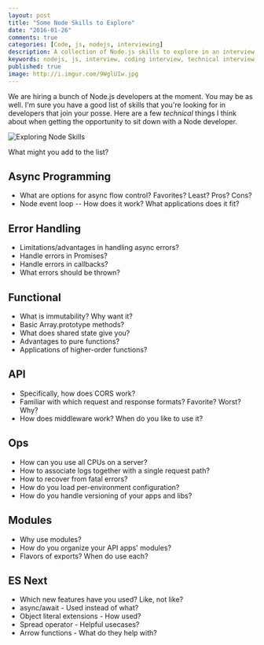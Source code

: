 ```yaml
---
layout: post
title: "Some Node Skills to Explore"
date: "2016-01-26"
comments: true
categories: [Code, js, nodejs, interviewing]
description: A collection of Node.js skills to explore in an interview
keywords: nodejs, js, interview, coding interview, technical interview, nodejs interview
published: true
image: http://i.imgur.com/9WglUIw.jpg
---
```


We are hiring a bunch of Node.js developers at the moment.  You may be as well.  I'm sure you have a good list of skills that you're looking for in developers that join your posse.  Here are a few _technical_ things I think about when getting the opportunity  to sit down with a Node developer.  

![Exploring Node Skills](http://i.imgur.com/9WglUIw.jpg)

<!--more-->
What might you add to the list?

## Async Programming
- What are options for async flow control?  Favorites?  Least?  Pros?  Cons?
- Node event loop -- How does it work?  What applications does it fit?

## Error Handling
- Limitations/advantages in handling async errors?
- Handle errors in Promises?
- Handle errors in callbacks?
- What errors should be thrown?

## Functional
- What is immutability?  Why want it?
- Basic Array.prototype methods?  
- What does shared state give you?
- Advantages to pure functions?
- Applications of higher-order functions?

## API
- Specifically, how does CORS work?
- Familiar with which request and response formats?  Favorite?  Worst?  Why?
- How does middleware work?  When do you like to use it?

## Ops
- How can you use all CPUs on a server?
- How to associate logs together with a single request path?
- How to recover from fatal errors?
- How do you load per-environment configuration?
- How do you handle versioning of your apps and libs?

## Modules
- Why use modules?
- How do you organize your API apps' modules?
- Flavors of exports?  When do use each?

## ES Next
- Which new features have you used?  Like, not like?
- async/await - Used instead of what?
- Object literal extensions - How used?
- Spread operator - Helpful usecases?
- Arrow functions - What do they help with?
